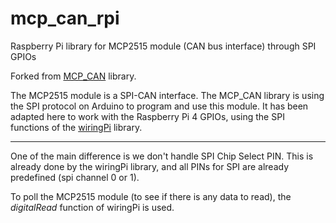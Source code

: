 # mcp\_can\_rpi

Raspberry Pi library for MCP2515 module (CAN bus interface) through SPI GPIOs

Forked from [MCP_CAN](https://github.com/coryjfowler/MCP_CAN_lib) library.

The MCP2515 module is a SPI-CAN interface. The MCP_CAN library is using the SPI protocol on Arduino to program and use this module. It has been adapted here to work with the Raspberry Pi 4 GPIOs, using the SPI functions of the  [wiringPi](http://wiringpi.com/) library.

---

One of the main difference is we don't handle SPI Chip Select PIN. This is already done by the wiringPi library, and
all PINs for SPI are already predefined (spi channel 0 or 1).

To poll the MCP2515 module (to see if there is any data to read), the _digitalRead_ function of wiringPi is used.
